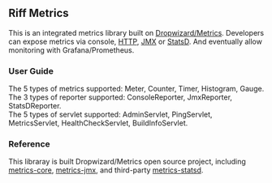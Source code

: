 ## Riff Metrics

This is an integrated metrics library built on [Dropwizard/Metrics]. Developers can expose metrics via console, [HTTP], [JMX]
or [StatsD]. And eventually allow monitoring with Grafana/Prometheus.

### User Guide

The 5 types of metrics supported: Meter, Counter, Timer, Histogram, Gauge.<br />
The 3 types of reporter supported: ConsoleReporter, JmxReporter, StatsDReporter.<br />
The 5 types of servlet supported: AdminServlet, PingServlet, MetricsServlet, HealthCheckServlet, BuildInfoServlet.

### Reference 

This libraray is built Dropwizard/Metrics open source project, including [metrics-core],
[metrics-jmx], and third-party [metrics-statsd]. 

  [HTTP]: https://metrics.dropwizard.io/4.0.0/getting-started.html#reporting-via-http
  [JMX]: https://metrics.dropwizard.io/4.0.0/getting-started.html#reporting-via-jmx
  [StatsD]: https://github.com/etsy/statsd/
  [Dropwizard/Metrics]: https://github.com/dropwizard/metrics
  [metrics-core]: https://github.com/dropwizard/metrics/tree/4.1-development/metrics-core
  [metrics-jmx]: https://github.com/dropwizard/metrics/tree/4.1-development/metrics-jmx
  [metrics-statsd]: https://github.com/ReadyTalk/metrics-statsd
